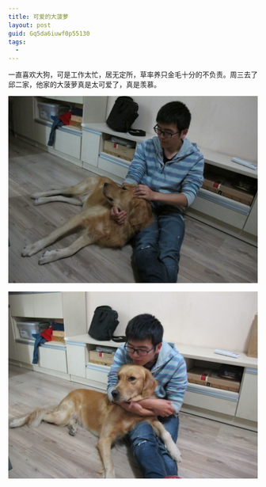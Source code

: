 ```yaml
---
title: 可爱的大菠萝
layout: post
guid: Gq5da6iuwf0p55130
tags:
  - 
---
```


一直喜欢大狗，可是工作太忙，居无定所，草率养只金毛十分的不负责。周三去了邱二家，他家的大菠萝真是太可爱了，真是羡慕。

<span class="image-1200">![](/media/files/2012/nov/02-1.jpg)</span>

<span class="image-1200">![](/media/files/2012/nov/02-2.jpg)</span>